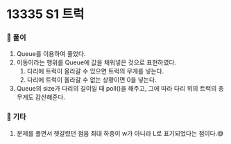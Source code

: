 # 13335 S1 트럭

### 📂 풀이
1. Queue를 이용하여 풀었다.
2. 이동이라는 행위를 Queue에 값을 채워넣은 것으로 표현하였다.
    1. 다리에 트럭이 올라갈 수 있으면 트럭의 무게를 넣는다.
    2. 다리에 트럭이 올라갈 수 없는 상황이면 0을 넣는다.
3. Queue의 size가 다리의 길이일 때 poll()을 해주고, 그에 따라 다리 위의 트럭의 총 무게도 감산해준다.

### 📌 기타
1. 문제를 풀면서 헷갈렸던 점음 최대 하중이 w가 아니라 L로 표기되었다는 점이다.😅